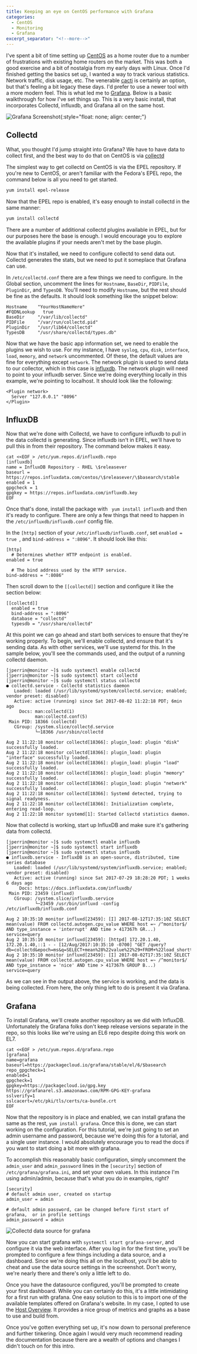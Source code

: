 ```yaml
---
title: Keeping an eye on CentOS performance with Grafana
categories:
  - CentOS
  - Monitoring
  - Grafana
excerpt_separator: "<!--more-->"
---
```


I've spent a bit of time setting up [CentOS](https://www.centos.org) as a home
router due to a number of frustrations with existing home routers on the
market. This was both a good exercise and a bit of nostalgia from my early
days with Linux. Once I'd finished getting the basics set up, I wanted a way
to track various statistics. Network traffic, disk usage, etc. The venerable
[cacti](https://www.cacti.net/) is certainly an option, but that's feeling a
bit legacy these days. I'd prefer to use a newer tool with a more modern feel.
This is what led me to [Grafana](https://www.cacti.net/). Below is a basic
walkthrough for how I've set things up. This is a very basic install, that
incorporates Collectd, influxdb, and Grafana all on the same host.

<!--more-->

![Grafana Screenshot](/assets/images/grafana-screenshot.png){:style="float:
none; align: center;"}

## Collectd

What, you thought I'd jump straight into Grafana? We have to have data to
collect first, and the best way to do that on CentOS is via
[collectd](https://collectd.org/)

The simplest way to get collectd on CentOS is via the EPEL repository. If
you're new to CentOS, or aren't familiar with the Fedora's EPEL repo, the
command below is all you need to get started.

```bash
yum install epel-release
```

Now that the EPEL repo is enabled, it's easy enough to install collectd in the
same manner:

```bash
yum install collectd
```

There are a number of additional collectd plugins available in EPEL, but for
our purposes here the base is enough. I would encourage you to explore the
available plugins if your needs aren't met by the base plugin.

Now that it's installed, we need to configure collectd to send data out.
Collectd generates the stats, but we need to put it someplace that Grafana can
use.

In `/etc/collectd.conf` there are a few things we need to configure. In the
Global section, uncomment the lines for `Hostname`, `BaseDir`, `PIDFile`,
`PluginDir`, and `TypesDB`. You'll need to modify `Hostname`, but the rest
should be fine as the defaults. It should look something like the snippet
below:

```
Hostname    "YourHostNameHere"
#FQDNLookup   true
BaseDir     "/var/lib/collectd"
PIDFile     "/var/run/collectd.pid"
PluginDir   "/usr/lib64/collectd"
TypesDB     "/usr/share/collectd/types.db"
```

Now that we have the basic app information set, we need to enable the plugins
we wish to use. For my instance, I have `syslog`, `cpu`, `disk`, `interface`,
`load`, `memory`, and `network` uncommented. Of these, the default values are
fine for everything except `network`. The network plugin is used to send data
to our collector, which in this case is
[influxdb](https://www.influxdata.com/). The network plugin will need to point
to your influxdb server. Since we're doing everything locally in this example,
we're pointing to localhost. It should look like the following:

```
<Plugin network>
  Server "127.0.0.1" "8096"
</Plugin>
```

## InfluxDB
Now that we're done with Collectd, we have to configure influxdb to pull in the data collectd
is generating. Since influxdb isn't in EPEL, we'll have to pull this in from
their repository. The command below makes it easy.

```
cat <<EOF > /etc/yum.repos.d/influxdb.repo
[influxdb]
name = InfluxDB Repository - RHEL \$releasever
baseurl = https://repos.influxdata.com/centos/\$releasever/\$basearch/stable
enabled = 1
gpgcheck = 1
gpgkey = https://repos.influxdata.com/influxdb.key
EOF
```

Once that's done, install the package with ``` yum install influxdb``` and
then it's ready to configure. There are only a few things that need to happen
in the ```/etc/influxdb/influxdb.conf``` config file.

In the ```[http]``` section of your ```/etc/influxdb/influxdb.conf```, set
```enabled = true ```, and ```bind-address = ":8096"```. It should look like
this:

```
[http]
  # Determines whether HTTP endpoint is enabled.
enabled = true

  # The bind address used by the HTTP service.
bind-address = ":8086"
```

Then scroll down to the ```[[collectd]]``` section and configure it like the section below:

```
[[collectd]]
  enabled = true
  bind-address = ":8096"
  database = "collectd"
  typesdb = "/usr/share/collectd"
```

At this point we can go ahead and start both services to ensure that they're
working properly. To begin, we'll enable collectd, and ensure that it's
sending data. As with other services, we'll use systemd for this. In the
sample below, you'll see the commands used, and the output of a running
collectd daemon.

```
[jperrin@monitor ~]$ sudo systemctl enable collectd
[jperrin@monitor ~]$ sudo systemctl start collectd
[jperrin@monitor ~]$ sudo systemctl status collectd
● collectd.service - Collectd statistics daemon
   Loaded: loaded (/usr/lib/systemd/system/collectd.service; enabled; vendor preset: disabled)
   Active: active (running) since Sat 2017-08-02 11:22:18 PDT; 6min ago
     Docs: man:collectd(1)
           man:collectd.conf(5)
 Main PID: 18366 (collectd)
   CGroup: /system.slice/collectd.service
           └─18366 /usr/sbin/collectd

Aug 2 11:22:18 monitor collectd[18366]: plugin_load: plugin "disk" successfully loaded.
Aug 2 11:22:18 monitor collectd[18366]: plugin_load: plugin "interface" successfully loaded.
Aug 2 11:22:18 monitor collectd[18366]: plugin_load: plugin "load" successfully loaded.
Aug 2 11:22:18 monitor collectd[18366]: plugin_load: plugin "memory" successfully loaded.
Aug 2 11:22:18 monitor collectd[18366]: plugin_load: plugin "network" successfully loaded.
Aug 2 11:22:18 monitor collectd[18366]: Systemd detected, trying to signal readyness.
Aug 2 11:22:18 monitor collectd[18366]: Initialization complete, entering read-loop.
Aug 2 11:22:18 monitor systemd[1]: Started Collectd statistics daemon.
```

Now that collectd is working, start up InfluxDB and make sure it's gathering
data from collectd.

```
[jperrin@monitor ~]$ sudo systemctl enable influxdb
[jperrin@monitor ~]$ sudo systemctl start influxdb
[jperrin@monitor ~]$ sudo systemctl status influxdb
● influxdb.service - InfluxDB is an open-source, distributed, time series database
   Loaded: loaded (/usr/lib/systemd/system/influxdb.service; enabled; vendor preset: disabled)
   Active: active (running) since Sat 2017-07-29 18:28:20 PDT; 1 weeks 6 days ago
     Docs: https://docs.influxdata.com/influxdb/
 Main PID: 23459 (influxd)
   CGroup: /system.slice/influxdb.service
           └─23459 /usr/bin/influxd -config /etc/influxdb/influxdb.conf

Aug 2 10:35:10 monitor influxd[23459]: [I] 2017-08-12T17:35:10Z SELECT mean(value) FROM collectd.autogen.cpu_value WHERE host =~ /^monitor$/ AND type_instance = 'interrupt' AND time > 417367h GR...) service=query
Aug 2 10:35:10 monitor influxd[23459]: [httpd] 172.20.1.40, 172.20.1.40,::1 - - [12/Aug/2017:10:35:10 -0700] "GET /query?db=collectd&epoch=ms&q=SELECT+mean%28%22value%22%29+FROM+%22load_shortte...ean%28%22value%
Aug 2 10:35:10 monitor influxd[23459]: [I] 2017-08-02T17:35:10Z SELECT mean(value) FROM collectd.autogen.cpu_value WHERE host =~ /^monitor$/ AND type_instance = 'nice' AND time > 417367h GROUP B...) service=query
```

As we can see in the output above, the service is working, and the data is
being collected. From here, the only thing left to do is present it via
Grafana.

## Grafana

To install Grafana, we'll create another repository as we did with InfluxDB.
Unfortunately the Grafana folks don't keep release versions separate in the
repo, so this looks like we're using an EL6 repo despite doing this work on
EL7.

```
cat <<EOF > /etc/yum.repos.d/grafana.repo
[grafana]
name=grafana
baseurl=https://packagecloud.io/grafana/stable/el/6/$basearch
repo_gpgcheck=1
enabled=1
gpgcheck=1
gpgkey=https://packagecloud.io/gpg.key https://grafanarel.s3.amazonaws.com/RPM-GPG-KEY-grafana
sslverify=1
sslcacert=/etc/pki/tls/certs/ca-bundle.crt
EOF
```

Now that the repository is in place and enabled, we can install grafana the
same as the rest, `yum install grafana`. Once this is done, we can start
working on the configuration. For this tutorial, we're just going to set an
admin username and password, because we're doing this for a tutorial, and a
single user instance. I would absolutely encourage you to read the docs if you
want to start doing a bit more with grafana.

To accomplish this reasonably basic configuration, simply uncomment the
`admin_user` and `admin_password` lines in the `[security]` section of `/etc/grafana/grafana.ini`, and set your own values.
In this instance I'm using admin/admin, because that's what you do in
examples, right?

```
[security]
# default admin user, created on startup
admin_user = admin

# default admin password, can be changed before first start of grafana,  or in profile settings
admin_password = admin
```

![Collectd data source for grafana](/assets/images/grafana-collectd-datasource.png)

Now you can start grafana with `systemctl start grafana-server`, and configure
it via the web interface. After you log in for the first time, you'll be
prompted to configure a few things including a data source, and a dashboard.
Since we're doing this all on the localhost, you'll be able to cheat and use
the data source settings in the screenshot. Don't worry, we're nearly there
and there's only a little left to do.

Once you have the datasource configured, you'll be prompted to create your
first dashboard. While you can certainly do this, it's a little intimidating
for a first run with grafana. One easy solution to this is to import one of
the available templates offered on Grafana's website. In my case, I opted to
use the [Host Overview](https://grafana.com/dashboards/554). It provides a
nice group of metrics and graphs as a base to use and build from.

Once you've gotten everything set up, it's now down to personal preference and
further tinkering. Once again I would very much recommend reading the
documentation because there are a wealth of options and changes I didn't touch on for this
intro.

